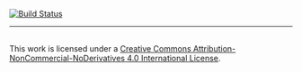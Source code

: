 [![Build Status](https://drone.io/github.com/ichadhr/ichadhr.github.io/status.png)](https://drone.io/github.com/ichadhr/ichadhr.github.io/latest)
___
<br />This work is licensed under a <a rel="license" href="http://creativecommons.org/licenses/by-nc-nd/4.0/">Creative Commons Attribution-NonCommercial-NoDerivatives 4.0 International License</a>.